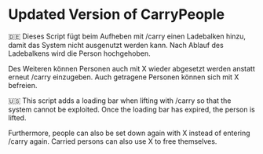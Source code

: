 # Updated Version of CarryPeople

🇩🇪
Dieses Script fügt beim Aufheben mit /carry einen Ladebalken hinzu, damit das System nicht ausgenutzt werden kann.
Nach Ablauf des Ladebalkens wird die Person hochgehoben.

Des Weiteren können Personen auch mit X wieder abgesetzt werden anstatt erneut /carry einzugeben. Auch getragene Personen können sich mit X befreien.

🇺🇸
This script adds a loading bar when lifting with /carry so that the system cannot be exploited. 
Once the loading bar has expired, the person is lifted.

Furthermore, people can also be set down again with X instead of entering /carry again. Carried persons can also use X to free themselves.
